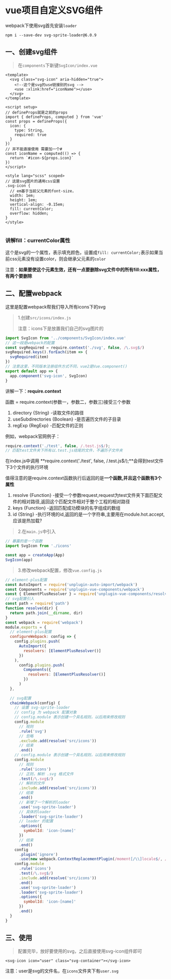 # vue项目自定义SVG组件

webpack下使用svg首先安装`loader`

```
npm i --save-dev svg-sprite-loader@6.0.9
```



## 一、创建svg组件

>在`components`下新键`SvgIcon/index.vue`

```vue
<template>
  <svg class="svg-icon" aria-hidden="true">
    <!--这个是svg的use链接别的svg -->
    <use :xlink:href="iconName"></use>
  </svg>
</template>

<script setup>
// defineProps就是之前的props
import { defineProps, computed } from 'vue'
const props = defineProps({
  icon: {
    type: String,
    required: true
  }
})
// 并不能直接使用 需要加一个#
const iconName = computed(() => {
  return `#icon-${props.icon}`
})
</script>

<style lang="scss" scoped>
// 这是svg图片的通用css设置  
.svg-icon {
  // em基于当前父元素的font-size，
  width: 1em;
  height: 1em;
  vertical-align: -0.15em;
  fill: currentColor;
  overflow: hidden;
}
</style>


```

### 讲解fill：currentColor属性

这个是svg的一个属性，表示填充颜色，设置成`fill: currentColor;`表示如果当前css元素没有设置color，则会继承父元素的`color`

注意：**如果要使这个元素生效，还有一点要删除svg文件中的所有fill:xxx属性，有两个要删除**



## 二、配置webpack

这里是配置webpack帮我们导入所有icons下的svg

> 1.创建`src/icons/index.js`
>
> 注意：icons下是放置我们自己的svg图片的

```js
import SvgIcon from '../components/SvgIcon/index.vue'
// 这一段是webpack的配置
const svgRequired = require.context('./svg', false, /\.svg$/)
svgRequired.keys().forEach(item => {
  svgRequired(item)
})
// 注意这里，不同版本注册组件方式不同，vue2是Vue.component()
export default app => {
  app.component('svg-icon', SvgIcon)
}

```

讲解一下：**require.context**

函数 = require.context(参数一，参数二，参数三)接受三个参数

1. directory {String} -读取文件的路径
2. useSubdirectories {Boolean} -是否遍历文件的子目录
3. regExp {RegExp} -匹配文件的正则



例如，webpack官网例子：

```js
require.context('./test', false, /.test.js$/);
// 匹配test文件夹下所有以.test.js结尾的文件，不遍历子文件夹
```

在index.js中调用 **require.context('./test', false, /.test.js$/);**会得到test文件下3个文件的执行环境

值得注意的是require.context函数执行后返回的是**一个函数,并且这个函数有3个属性**

1. resolve {Function} -接受一个参数request,request为test文件夹下面匹配文件的相对路径,返回这个匹配文件相对于整个工程的相对路径
2. keys {Function} -返回匹配成功模块的名字组成的数组
3. id {String} -执行环境的id,返回的是一个字符串,主要用在module.hot.accept,应该是热加载?





> 2.在`main.js`中引入

```js
// 暴露的是一个函数
import SvgIcon from './icons'

const app = createApp(App)
SvgIcon(app)
```



> 3.修改webpack配置，修改`vue.config.js`

```js
// element-plus配置
const AutoImport = require('unplugin-auto-import/webpack')
const Components = require('unplugin-vue-components/webpack')
const { ElementPlusResolver } = require('unplugin-vue-components/resolvers')
// svg配置引入
const path = require('path')
function resolve(dir) {
  return path.join(__dirname, dir)
}
const webpack = require('webpack')
module.exports = {
  // element-plus配置
  configureWebpack: config => {
    config.plugins.push(
      AutoImport({
        resolvers: [ElementPlusResolver()]
      })
    ),
      config.plugins.push(
        Components({
          resolvers: [ElementPlusResolver()]
        })
      )
  },
  
  // svg配置
  chainWebpack(config) {
    // 设置 svg-sprite-loader
    // config 为 webpack 配置对象
    // config.module 表示创建一个具名规则，以后用来修改规则
    config.module
      // 规则
      .rule('svg')
      // 忽略
      .exclude.add(resolve('src/icons'))
      // 结束
      .end()
    // config.module 表示创建一个具名规则，以后用来修改规则
    config.module
      // 规则
      .rule('icons')
      // 正则，解析 .svg 格式文件
      .test(/\.svg$/)
      // 解析的文件
      .include.add(resolve('src/icons'))
      // 结束
      .end()
      // 新增了一个解析的loader
      .use('svg-sprite-loader')
      // 具体的loader
      .loader('svg-sprite-loader')
      // loader 的配置
      .options({
        symbolId: 'icon-[name]'
      })
      // 结束
      .end()
    config
      .plugin('ignore')
      .use(new webpack.ContextReplacementPlugin(/moment[/\\]locale$/, /zh-cn$/))
    config.module
      .rule('icons')
      .test(/\.svg$/)
      .include.add(resolve('src/icons'))
      .end()
      .use('svg-sprite-loader')
      .loader('svg-sprite-loader')
      .options({
        symbolId: 'icon-[name]'
      })
      .end()
  }
}

```



## 三、使用

>配置完毕，放好要使用的svg，之后直接使用svg-icon组件即可

```vue
<svg-icon icon="user" class="svg-container"></svg-icon>
```

注意：user是svg的文件名，在`icons`文件夹下有`user.svg`


